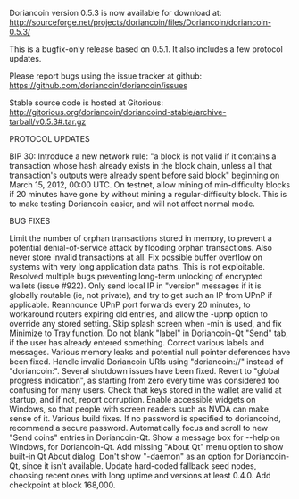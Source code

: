 Doriancoin version 0.5.3 is now available for download at:
http://sourceforge.net/projects/doriancoin/files/Doriancoin/doriancoin-0.5.3/

This is a bugfix-only release based on 0.5.1.
It also includes a few protocol updates.

Please report bugs using the issue tracker at github:
https://github.com/doriancoin/doriancoin/issues

Stable source code is hosted at Gitorious:
http://gitorious.org/doriancoin/doriancoind-stable/archive-tarball/v0.5.3#.tar.gz

PROTOCOL UPDATES

BIP 30: Introduce a new network rule: "a block is not valid if it contains a transaction whose hash already exists in the block chain, unless all that transaction's outputs were already spent before said block" beginning on March 15, 2012, 00:00 UTC.
On testnet, allow mining of min-difficulty blocks if 20 minutes have gone by without mining a regular-difficulty block. This is to make testing Doriancoin easier, and will not affect normal mode.

BUG FIXES

Limit the number of orphan transactions stored in memory, to prevent a potential denial-of-service attack by flooding orphan transactions. Also never store invalid transactions at all.
Fix possible buffer overflow on systems with very long application data paths. This is not exploitable.
Resolved multiple bugs preventing long-term unlocking of encrypted wallets
(issue #922).
Only send local IP in "version" messages if it is globally routable (ie, not private), and try to get such an IP from UPnP if applicable.
Reannounce UPnP port forwards every 20 minutes, to workaround routers expiring old entries, and allow the -upnp option to override any stored setting.
Skip splash screen when -min is used, and fix Minimize to Tray function.
Do not blank "label" in Doriancoin-Qt "Send" tab, if the user has already entered something.
Correct various labels and messages.
Various memory leaks and potential null pointer deferences have been fixed.
Handle invalid Doriancoin URIs using "doriancoin://" instead of "doriancoin:".
Several shutdown issues have been fixed.
Revert to "global progress indication", as starting from zero every time was considered too confusing for many users.
Check that keys stored in the wallet are valid at startup, and if not, report corruption.
Enable accessible widgets on Windows, so that people with screen readers such as NVDA can make sense of it.
Various build fixes.
If no password is specified to doriancoind, recommend a secure password.
Automatically focus and scroll to new "Send coins" entries in Doriancoin-Qt.
Show a message box for --help on Windows, for Doriancoin-Qt.
Add missing "About Qt" menu option to show built-in Qt About dialog.
Don't show "-daemon" as an option for Doriancoin-Qt, since it isn't available.
Update hard-coded fallback seed nodes, choosing recent ones with long uptime and versions at least 0.4.0.
Add checkpoint at block 168,000.
